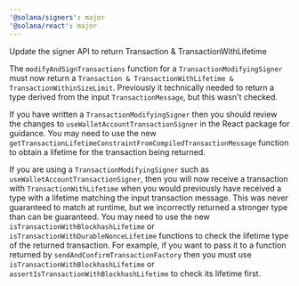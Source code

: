 ```yaml
---
'@solana/signers': major
'@solana/react': major
---
```


Update the signer API to return Transaction & TransactionWithLifetime

The `modifyAndSignTransactions` function for a `TransactionModifyingSigner` must now return a `Transaction & TransactionWithLifetime & TransactionWithinSizeLimit`. Previously it technically needed to return a type derived from the input `TransactionMessage`, but this wasn't checked.

If you have written a `TransactionModifyingSigner` then you should review the changes to `useWalletAccountTransactionSigner` in the React package for guidance. You may need to use the new `getTransactionLifetimeConstraintFromCompiledTransactionMessage` function to obtain a lifetime for the transaction being returned.

If you are using a `TransactionModifyingSigner` such as `useWalletAccountTransactionSigner`, then you will now receive a transaction with `TransactionWithLifetime` when you would previously have received a type with a lifetime matching the input transaction message. This was never guaranteed to match at runtime, but we incorrectly returned a stronger type than can be guaranteed. You may need to use the new `isTransactionWithBlockhashLifetime` or `isTransactionWithDurableNonceLifetime` functions to check the lifetime type of the returned transaction. For example, if you want to pass it to a function returned by `sendAndConfirmTransactionFactory` then you must use `isTransactionWithBlockhashLifetime` or `assertIsTransactionWithBlockhashLifetime` to check its lifetime first.
